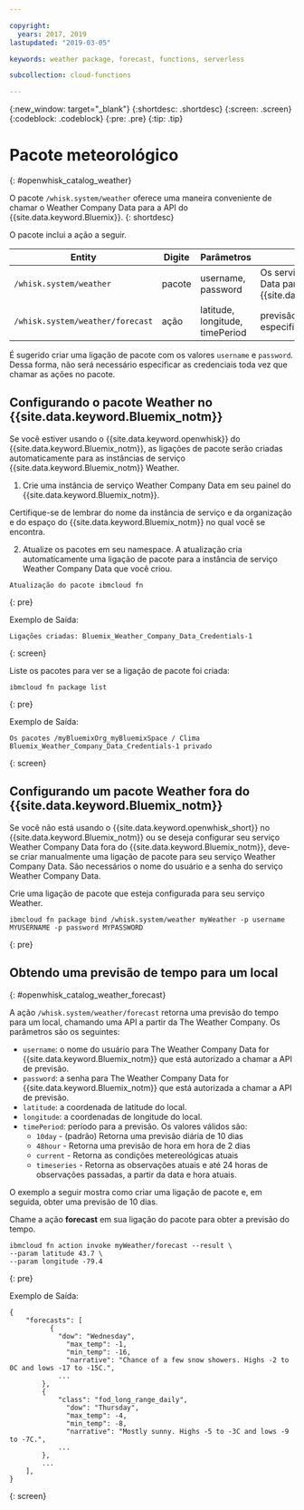 ```yaml
---

copyright:
  years: 2017, 2019
lastupdated: "2019-03-05"

keywords: weather package, forecast, functions, serverless 

subcollection: cloud-functions

---
```


{:new_window: target="_blank"}
{:shortdesc: .shortdesc}
{:screen: .screen}
{:codeblock: .codeblock}
{:pre: .pre}
{:tip: .tip}

# Pacote meteorológico
{: #openwhisk_catalog_weather}

O pacote `/whisk.system/weather` oferece uma maneira conveniente de chamar o Weather Company Data para a API do {{site.data.keyword.Bluemix}}.
{: shortdesc}

O pacote inclui a ação a seguir.

| Entity | Digite | Parâmetros | Descrição |
| --- | --- | --- | --- |
| `/whisk.system/weather` | pacote | username, password | Os serviços do Weather Company Data para a API do {{site.data.keyword.Bluemix_notm}}  |
| `/whisk.system/weather/forecast` | ação | latitude, longitude, timePeriod | previsão para o período especificado|

É sugerido criar uma ligação de pacote com os valores `username`
e `password`. Dessa forma, não será necessário especificar as
credenciais toda vez que chamar as ações no pacote.

## Configurando o pacote Weather no {{site.data.keyword.Bluemix_notm}}

Se você estiver usando o {{site.data.keyword.openwhisk}} do {{site.data.keyword.Bluemix_notm}}, as ligações de pacote serão criadas automaticamente para as instâncias de serviço {{site.data.keyword.Bluemix_notm}} Weather.

1. Crie uma instância de serviço Weather Company Data em seu painel do {{site.data.keyword.Bluemix_notm}}[](http://cloud.ibm.com).

  Certifique-se de lembrar do nome da instância de serviço e da organização e do espaço do {{site.data.keyword.Bluemix_notm}} no qual você se encontra.

2. Atualize os pacotes em seu namespace. A atualização cria automaticamente uma ligação de pacote para a instância de serviço Weather Company Data que você criou.
  ```
  Atualização do pacote ibmcloud fn
  ```
  {: pre}

  Exemplo de Saída:
  ```
  Ligações criadas: Bluemix_Weather_Company_Data_Credentials-1
  ```
  {: screen}

  Liste os pacotes para ver se a ligação de pacote foi criada:
  ```
  ibmcloud fn package list
  ```
  {: pre}

  Exemplo de Saída:
  ```
  Os pacotes /myBluemixOrg_myBluemixSpace / Clima Bluemix_Weather_Company_Data_Credentials-1 privado
  ```
  {: screen}

## Configurando um pacote Weather fora do {{site.data.keyword.Bluemix_notm}}

Se você não está usando o {{site.data.keyword.openwhisk_short}} no {{site.data.keyword.Bluemix_notm}} ou se deseja configurar seu serviço Weather Company Data fora do {{site.data.keyword.Bluemix_notm}}, deve-se criar manualmente uma ligação de pacote para seu serviço Weather Company Data. São necessários o nome do usuário e a senha do serviço Weather Company Data.

Crie uma ligação de pacote que esteja configurada para seu serviço Weather.
```
ibmcloud fn package bind /whisk.system/weather myWeather -p username MYUSERNAME -p password MYPASSWORD
```
{: pre}

## Obtendo uma previsão de tempo para um local
{: #openwhisk_catalog_weather_forecast}

A ação `/whisk.system/weather/forecast` retorna uma previsão do tempo para um local, chamando uma API a partir da The Weather Company. Os parâmetros são os seguintes:

- `username`: o nome do usuário para The Weather Company Data for {{site.data.keyword.Bluemix_notm}} que está autorizado a chamar a API de previsão.
- `password`: a senha para The Weather Company Data for {{site.data.keyword.Bluemix_notm}} que está autorizada a chamar a API de previsão.
- `latitude`: a coordenada de latitude do local.
- `longitude`: a coordenadas de longitude do local.
- `timePeriod`: período para a previsão. Os valores
válidos são:
  - `10day` - (padrão) Retorna uma previsão diária de 10 dias
  - `48hour` - Retorna uma previsão de hora em hora de 2 dias
  - `current` - Retorna as condições metereológicas atuais
  - `timeseries` - Retorna as observações atuais e até 24 horas de observações passadas, a partir da data e hora atuais.

O exemplo a seguir mostra como criar uma ligação de pacote e, em seguida, obter uma previsão de 10 dias.

Chame a ação **forecast** em sua ligação do pacote para obter a previsão do tempo.
```
ibmcloud fn action invoke myWeather/forecast --result \
--param latitude 43.7 \
--param longitude -79.4
```
{: pre}

Exemplo de Saída:
```
{
    "forecasts": [
          {
            "dow": "Wednesday",
              "max_temp": -1,
              "min_temp": -16,
              "narrative": "Chance of a few snow showers. Highs -2 to 0C and lows -17 to -15C.",
            ...
        },
        {
            "class": "fod_long_range_daily",
              "dow": "Thursday",
              "max_temp": -4,
              "min_temp": -8,
              "narrative": "Mostly sunny. Highs -5 to -3C and lows -9 to -7C.",
            ...
        },
        ...
    ],
}
```
{: screen}
